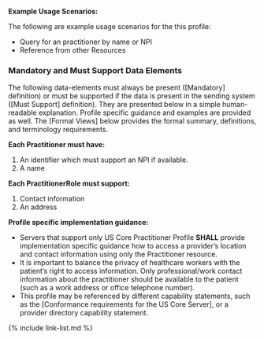 
**Example Usage Scenarios:**

The following are example usage scenarios for the this profile:

-   Query for an practitioner by name or NPI
-   Reference from other Resources


### Mandatory and Must Support Data Elements


The following data-elements must always be present ([Mandatory] definition) or must be supported if the data is present in the sending system ([Must Support] definition). They are presented below in a simple human-readable explanation.  Profile specific guidance and examples are provided as well.  The [Formal Views] below provides the  formal summary, definitions, and  terminology requirements.  

**Each Practitioner must have:**

1.  An identifier which must support an NPI if available.
1.  A name


**Each PractitionerRole must support:**

1.  Contact information
1.  An address

**Profile specific implementation guidance:**

- <span class="bg-success" markdown="1">Servers that support only US Core Practitioner Profile **SHALL** provide implementation specific guidance how to access a provider’s location and contact information using only the Practitioner resource.</span><!-- new-content -->
- <span class="bg-success" markdown="1">It is important to balance the privacy of healthcare workers with the patient’s right to access information. Only professional/work contact information about the practitioner should be available to the patient (such as a work address or office telephone number).</span><!-- new-content -->
- This profile may be referenced by different capability statements, such as the [Conformance requirements for the US Core Server], or a provider directory capability statement.

{% include link-list.md %}
